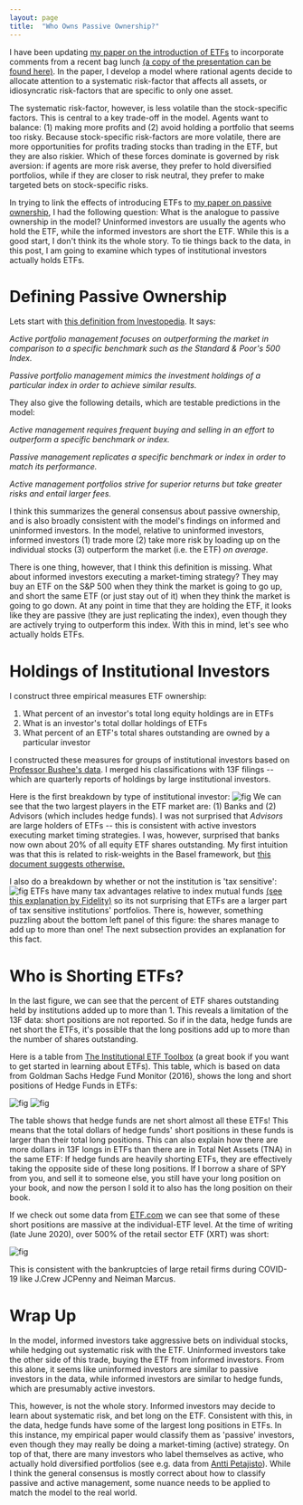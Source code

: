 ```yaml
---
layout: page
title:  "Who Owns Passive Ownership?"
---
```


I have been updating <a href="https://papers.ssrn.com/sol3/papers.cfm?abstract_id=3571409" title="b1">my paper on the introduction of ETFs</a> to incorporate comments from a recent bag lunch <a href="/Post_Images/6_19_2020/slides.pdf" target="_blank"> (a copy of the presentation can be found here)</a>. In the paper, I develop a model where rational agents decide to allocate attention to a systematic risk-factor that affects all assets, or idiosyncratic risk-factors that are specific to only one asset.  

The systematic risk-factor, however, is less volatile than the stock-specific factors.  This is central to a key trade-off in the model. Agents want to balance: (1) making more profits and (2) avoid holding a portfolio that seems too risky.  Because stock-specific risk-factors are more volatile, there are more opportunities for profits trading stocks than trading in the ETF, but they are also riskier.  Which of these forces dominate is governed by risk aversion: if agents are more risk averse, they prefer to hold diversified portfolios, while if they are closer to risk neutral, they prefer to make targeted bets on stock-specific risks.

In trying to link the effects of introducing ETFs to <a href="https://papers.ssrn.com/sol3/papers.cfm?abstract_id=3243910" title="b1">my paper on passive ownership</a>, I had the following question: What is the analogue to passive ownership in the model? Uninformed investors are usually the agents who hold the ETF, while the informed investors are short the ETF.  While this is a good start, I don't think its the whole story.  To tie things back to the data, in this post, I am going to examine which types of institutional investors actually holds ETFs.

# Defining Passive Ownership

Lets start with <a href="https://www.investopedia.com/ask/answers/040315/what-difference-between-passive-and-active-portfolio-management.asp" title="b1">this definition from Investopedia</a>.  It says:

*Active portfolio management focuses on outperforming the market in comparison to a specific benchmark such as the Standard & Poor's 500 Index.*

*Passive portfolio management mimics the investment holdings of a particular index in order to achieve similar results.*

They also give the following details, which are testable predictions in the model:

*Active management requires frequent buying and selling in an effort to outperform a specific benchmark or index.*

*Passive management replicates a specific benchmark or index in order to match its performance.*

*Active management portfolios strive for superior returns but take greater risks and entail larger fees.*

I think this summarizes the general consensus about passive ownership, and is also broadly consistent with the model's findings on informed and uninformed investors.  In the model, relative to uninformed investors, informed investors (1) trade more (2) take more risk by loading up on the individual stocks (3) outperform the market (i.e. the ETF) *on average*. 

There is one thing, however, that I think this definition is missing. What about informed investors executing a market-timing strategy?  They may buy an ETF on the S&P 500 when they think the market is going to go up, and short the same ETF (or just stay out of it) when they think the market is going to go down.  At any point in time that they are holding the ETF, it looks like they are passive (they are just replicating the index), even though they are actively trying to outperform this index.  With this in mind, let's see who actually holds ETFs.

# Holdings of Institutional Investors

I construct three empirical measures ETF ownership:
1) What percent of an investor's total long equity holdings are in ETFs
2) What is an investor's total dollar holdings of ETFs
3) What percent of an ETF's total shares outstanding are owned by a particular investor

I constructed these measures for groups of institutional investors based on
<a href="http://acct.wharton.upenn.edu/faculty/bushee/IIclass.html" title="b1">Professor Bushee's data</a>.  I merged his classifications with 13F filings -- which are quarterly reports of holdings by large institutional investors.  

Here is the first breakdown  by type of institutional investor:
![fig](/Post_Images/7_3_2020/type.PNG)
We can see that the two largest players in the ETF market are: (1) Banks and (2) Advisors (which includes hedge funds).  I was not surprised that *Advisors* are large holders of ETFs -- this is consistent with active investors executing market timing strategies.  I was, however, surprised that banks now own about 20% of all equity ETF shares outstanding.  My first intuition was that this is related to risk-weights in the Basel framework, but <a href="https://www.bis.org/publ/bcbs257.pdf" title="b1"> this document suggests otherwise.</a>

I also do a breakdown by whether or not the institution is 'tax sensitive':
![fig](/Post_Images/7_3_2020/taxes.PNG)
ETFs have many tax advantages relative to index mutual funds
<a href="https://www.fidelity.com/learning-center/investment-products/etf/benefits-of-etfs#:~:text=Tax%20benefits,-ETFs%20have%202&text=Due%20to%20structural%20differences%2C%20mutual,the%20life%20of%20the%20investment" title="b1">(see this explanation by Fidelity)</a> so its not surprising that ETFs are a larger part of tax sensitive institutions' portfolios.  There is, however, something puzzling about the bottom left panel of this figure: the shares manage to add up to more than one!  The next subsection provides an explanation for this fact.

# Who is Shorting ETFs?

In the last figure, we can see that the percent of ETF shares outstanding held by institutions added up to more than 1.  This reveals a limitation of the 13F data: short positions are not reported.  So if in the data, hedge funds are net short the ETFs, it's possible that the long positions add up to more than the number of shares outstanding.

Here is a table from <a href="https://www.amazon.com/dp/B01CGEKOLM/ref=dp-kindle-redirect?_encoding=UTF8&btkr=1" title="b1">The Institutional ETF Toolbox</a> (a great book if you want to get started in learning about ETFs).  This table, which is based on data from Goldman Sachs Hedge Fund Monitor (2016), shows the long and short positions of Hedge Funds in ETFs:

![fig](/Post_Images/7_3_2020/shorts1.PNG)
![fig](/Post_Images/7_3_2020/shorts2.PNG)

The table shows that hedge funds are net short almost all these ETFs!  This means that the total dollars of hedge funds' short positions in these funds is larger than their total long positions.  This can also explain how there are more dollars in 13F longs in ETFs than there are in Total Net Assets (TNA) in the same ETF: If hedge funds are heavily shorting ETFs, they are effectively taking the opposite side of these long positions. If I borrow a share of SPY from you, and sell it to someone else, you still have your long position on your book, and now the person I sold it to also has the long position on their book.  

If we check out some data from <a href="https://www.etf.com/sections/features-and-news/most-shorted-etfs
" title="b1">ETF.com</a> we can see that some of these short positions are massive at the individual-ETF level.  At the time of writing (late June 2020), over 500% of the retail sector ETF (XRT) was short:

![fig](/Post_Images/7_3_2020/shorted.PNG)

This is consistent with the bankruptcies of large retail firms during COVID-19 like J.Crew JCPenny and Neiman Marcus.

# Wrap Up

In the model, informed investors take aggressive bets on individual stocks, while hedging out systematic risk with the ETF.  Uninformed investors take the other side of this trade, buying the ETF from informed investors.  From this alone, it seems like uninformed investors are similar to passive investors in the data, while informed investors are similar to hedge funds, which are presumably active investors.

This, however, is not the whole story.  Informed investors may decide to learn about systematic risk, and bet long on the ETF.  Consistent with this, in the data, hedge funds have some of the largest long positions in ETFs.  In this instance, my empirical paper would classify them as 'passive' investors, even though they may really be doing a market-timing (active) strategy.  On top of that, there are many investors who label themselves as active, who actually hold diversified portfolios (see e.g. data from <a href="http://www.petajisto.net/data.html" title="b1">Antti Petajisto</a>). While I think the general consensus is mostly correct about how to classify passive and active management, some nuance needs to be applied to match the model to the real world.  
 